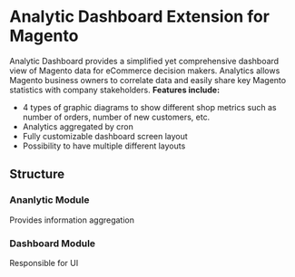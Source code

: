 # Analytic Dashboard Extension for Magento

Analytic Dashboard provides a simplified yet comprehensive dashboard view of Magento data for eCommerce decision makers.
Analytics allows Magento business owners to correlate data and easily share key Magento statistics with company stakeholders.
**Features include:**

- 4 types of graphic diagrams to show different shop metrics such as number of orders, number of new customers, etc.
- Analytics aggregated by cron
- Fully customizable dashboard screen layout
- Possibility to have multiple different layouts

## Structure

### Ananlytic Module

Provides information aggregation

### Dashboard Module

Responsible for UI
